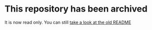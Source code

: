 # This repository has been archived

It is now read only. You can still [take a look at the old README](https://github.com/fetchai/tools-pocketbook/blob/c5b079e08ddbdb9511bebeed470f7e0aa31a06a9/README.md)

